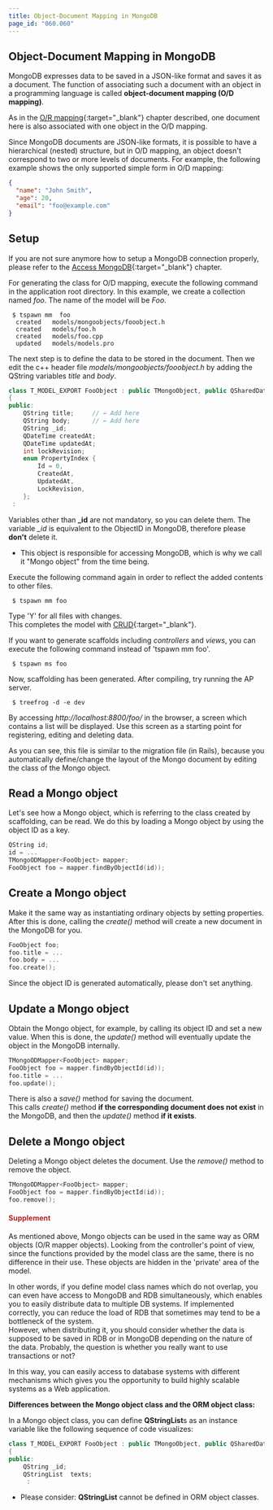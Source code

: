 ```yaml
---
title: Object-Document Mapping in MongoDB
page_id: "060.060"
---
```


## Object-Document Mapping in MongoDB

MongoDB expresses data to be saved in a JSON-like format and saves it as a document. The function of associating such a document with an object in a programming language is called **object-document mapping (O/D mapping)**. 

As in the [O/R mapping](/user-guide/en/model/or-mapping.html){:target="_blank"} chapter described, one document here is also associated with one object in the O/D mapping.

Since MongoDB documents are JSON-like formats, it is possible to have a hierarchical (nested) structure, but in O/D mapping, an object doesn't correspond to two or more levels of documents. For example, the following example shows the only supported simple form in O/D mapping:

```json
{
  "name": "John Smith",
  "age": 20,
  "email": "foo@example.com"
}
```

## Setup

If you are not sure anymore how to setup a MongoDB connection properly, please refer to the [Access MongoDB](/user-guide/en/model/access-mongodb.html){:target="_blank"} chapter. 

For generating the class for O/D mapping, execute the following command in the application root directory. In this example, we create a collection named *foo*. The name of the model will be *Foo*.

```
 $ tspawn mm  foo
  created   models/mongoobjects/fooobject.h
  created   models/foo.h
  created   models/foo.cpp
  updated   models/models.pro
```

The next step is to define the data to be stored in the document. Then we edit the c++ header file *models/mongoobjects/fooobject.h* by adding the QString variables *title* and *body*.

```c++
class T_MODEL_EXPORT FooObject : public TMongoObject, public QSharedData
{
public:
    QString title;     // ← Add here
    QString body;      // ← Add here
    QString _id;
    QDateTime createdAt;
    QDateTime updatedAt;
    int lockRevision;
    enum PropertyIndex {
        Id = 0,
        CreatedAt,
        UpdatedAt,
        LockRevision,
    };
 :
```

Variables other than  **_id** are not mandatory, so you can delete them. The variable *_id* is equivalent to the ObjectID in MongoDB, therefore please **don't** delete it.

- This object is responsible for accessing MongoDB, which is why we call it "Mongo object" from the time being.

Execute the following command again in order to reflect the added contents to other files.

```
 $ tspawn mm foo
```

Type 'Y' for all files with changes.<br>
This completes the model with [CRUD](https://en.wikipedia.org/wiki/Create,_read,_update_and_delete){:target="_blank"}.

If you want to generate scaffolds including *controllers* and *views*, you can execute the following command instead of 'tspawn mm foo'. 

```
 $ tspawn ms foo
```

Now, scaffolding has been generated. After compiling, try running the AP server.

```
 $ treefrog -d -e dev
```

By accessing *http://localhost:8800/foo/* in the browser, a screen which contains a list will be displayed. Use this screen as a starting point for registering, editing and deleting data.

As you can see, this file is similar to the migration file (in Rails), because you automatically define/change the layout of the Mongo document by editing the class of the Mongo object.

## Read a Mongo object

Let's see how a Mongo object, which is referring to the class created by scaffolding, can be read. We do this by loading a Mongo object by using the object ID as a key.

```c++
QString id;
id = ...
TMongoODMapper<FooObject> mapper;
FooObject foo = mapper.findByObjectId(id));
```

## Create a Mongo object

Make it the same way as instantiating ordinary objects by setting properties. After this is done, calling the *create()* method will create a new document in the MongoDB for you.

```c++
FooObject foo;
foo.title = ...
foo.body = ...
foo.create();
```

Since the object ID is generated automatically, please don't set anything.

## Update a Mongo object

Obtain the Mongo object, for example, by calling its object ID and set a new value. When this is done, the *update()* method will eventually update the object in the MongoDB internally.

```c++
TMongoODMapper<FooObject> mapper;
FooObject foo = mapper.findByObjectId(id));
foo.title = ...
foo.update();
```

There is also a *save()* method for saving the document.<br>
This calls *create()* method **if the corresponding document does not exist** in the MongoDB, and then the *update()* method **if it exists**.

## Delete a Mongo object

Deleting a Mongo object deletes the document. Use the *remove()* method to remove the object.

```c++
TMongoODMapper<FooObject> mapper;
FooObject foo = mapper.findByObjectId(id));
foo.remove();
```

#### <span style="color: #b22222">Supplement</span>

As mentioned above, Mongo objects can be used in the same way as ORM objects (O/R mapper objects). Looking from the controller's point of view, since the functions provided by the model class are the same, there is no difference in their use. These objects are hidden in the 'private' area of the model.

In other words, if you define model class names which do not overlap, you can even have access to MongoDB and RDB simultaneously, which enables you to easily distribute data to multiple DB systems. If implemented correctly, you can reduce the load of RDB that sometimes may tend to be a bottleneck of the system.<br>
However, when distributing it, you should consider whether the data is supposed to be saved in RDB or in MongoDB depending on the nature of the data. Probably, the question is whether you really want to use transactions or not?

In this way, you can easily access to database systems with different mechanisms which gives you the opportunity to build highly scalable systems as a Web application.

**Differences between the Mongo object class and the ORM object class:**

In a Mongo object class, you can define **QStringList**s as an instance variable like the following sequence of code visualizes:

```c++
class T_MODEL_EXPORT FooObject : public TMongoObject, public QSharedData
{
public:
    QString _id;
    QStringList  texts;
     : 
```

* Please consider: **QStringList** cannot be defined in ORM object classes.